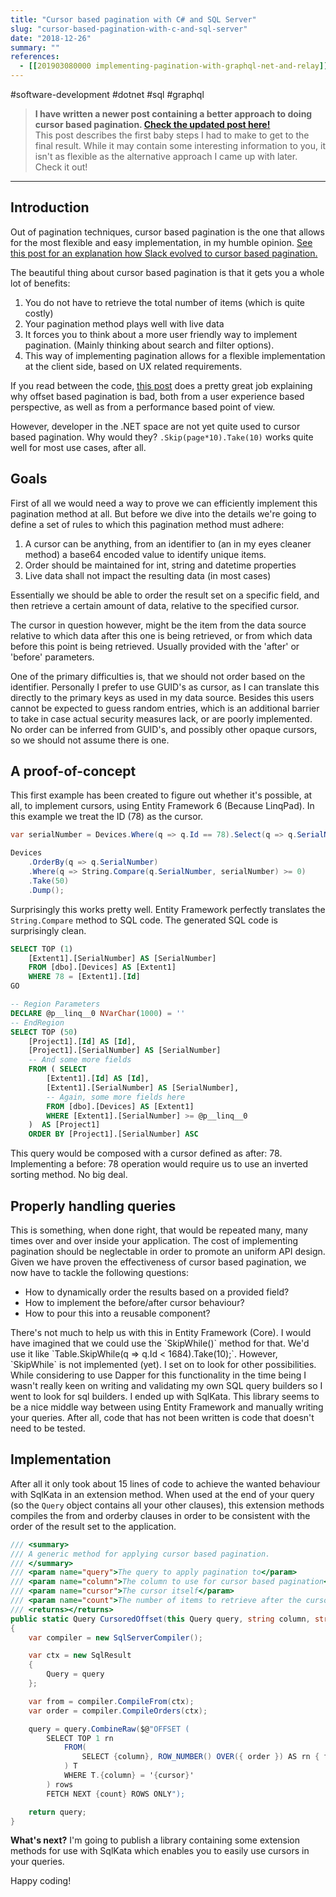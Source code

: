 ```yaml
---
title: "Cursor based pagination with C# and SQL Server"
slug: "cursor-based-pagination-with-c-and-sql-server"
date: "2018-12-26"
summary: ""
references: 
  - [[201903080000 implementing-pagination-with-graphql-net-and-relay]]
---
```


#software-development #dotnet #sql #graphql

> **I have written a newer post containing a better approach to doing cursor based pagination. [Check the updated post here!](/blog/2019-03-06/cursor-based-pagination-with-sql-server)**  
> This post describes the first baby steps I had to make to get to the final result. While it may contain some interesting information to you, it isn't as flexible as the alternative approach I came up with later. Check it out!

---

## Introduction

Out of pagination techniques, cursor based pagination is the one that allows for the most flexible and easy implementation, in my humble opinion. [See this post for an explanation how Slack evolved to cursor based pagination.](https://slack.engineering/evolving-api-pagination-at-slack-1c1f644f8e12)

The beautiful thing about cursor based pagination is that it gets you a whole lot of benefits:

1. You do not have to retrieve the total number of items (which is quite costly)
2. Your pagination method plays well with live data
3. It forces you to think about a more user friendly way to implement pagination. (Mainly thinking about search and filter options).
4. This way of implementing pagination allows for a flexible implementation at the client side, based on UX related requirements.

If you read between the code, [this post](https://dzone.com/articles/why-most-programmers-get-pagination-wrong) does a pretty great job explaining why offset based pagination is bad, both from a user experience based perspective, as well as from a performance based point of view.

However, developer in the .NET space are not yet quite used to cursor based pagination. Why would they? `.Skip(page*10).Take(10)` works quite well for most use cases, after all.

## Goals

First of all we would need a way to prove we can efficiently implement this pagination method at all. But before we dive into the details we're going to define a set of rules to which this pagination method must adhere:

1. A cursor can be anything, from an identifier to (an in my eyes cleaner method) a base64 encoded value to identify unique items.
2. Order should be maintained for int, string and datetime properties
3. Live data shall not impact the resulting data (in most cases)

Essentially we should be able to order the result set on a specific field, and then retrieve a certain amount of data, relative to the specified cursor.

The cursor in question however, might be the item from the data source relative to which data after this one is being retrieved, or from which data before this point is being retrieved. Usually provided with the 'after' or 'before' parameters.

One of the primary difficulties is, that we should not order based on the identifier. Personally I prefer to use GUID's as cursor, as I can translate this directly to the primary keys as used in my data source. Besides this users cannot be expected to guess random entries, which is an additional barrier to take in case actual security measures lack, or are poorly implemented. No order can be inferred from GUID's, and possibly other opaque cursors, so we should not assume there is one.

## A proof-of-concept

This first example has been created to figure out whether it's possible, at all, to implement cursors, using Entity Framework 6 (Because LinqPad). In this example we treat the ID (78) as the cursor.

```csharp
var serialNumber = Devices.Where(q => q.Id == 78).Select(q => q.SerialNumber).FirstOrDefault();

Devices
	.OrderBy(q => q.SerialNumber)
	.Where(q => String.Compare(q.SerialNumber, serialNumber) >= 0)
	.Take(50)
	.Dump();
```

Surprisingly this works pretty well. Entity Framework perfectly translates the `String.Compare` method to SQL code. The generated SQL code is surprisingly clean.

```sql
SELECT TOP (1)
    [Extent1].[SerialNumber] AS [SerialNumber]
    FROM [dbo].[Devices] AS [Extent1]
    WHERE 78 = [Extent1].[Id]
GO

-- Region Parameters
DECLARE @p__linq__0 NVarChar(1000) = ''
-- EndRegion
SELECT TOP (50)
    [Project1].[Id] AS [Id],
    [Project1].[SerialNumber] AS [SerialNumber]
    -- And some more fields
    FROM ( SELECT
        [Extent1].[Id] AS [Id],
        [Extent1].[SerialNumber] AS [SerialNumber],
        -- Again, some more fields here
        FROM [dbo].[Devices] AS [Extent1]
        WHERE [Extent1].[SerialNumber] >= @p__linq__0
    )  AS [Project1]
    ORDER BY [Project1].[SerialNumber] ASC
```

This query would be composed with a cursor defined as after: 78. Implementing a before: 78 operation would require us to use an inverted sorting method. No big deal.

## Properly handling queries

This is something, when done right, that would be repeated many, many times over and over inside your application. The cost of implementing pagination should be neglectable in order to promote an uniform API design. Given we have proven the effectiveness of cursor based pagination, we now have to tackle the following questions:

* How to dynamically order the results based on a provided field?
* How to implement the before/after cursor behaviour?
* How to pour this into a reusable component?

There's not much to help us with this in Entity Framework (Core). I would have imagined that we could use the \`SkipWhile()\` method for that. We'd use it like \`Table.SkipWhile(q =&gt; q.Id &lt; 1684).Take(10);\`. However, \`SkipWhile\` is not implemented (yet). I set on to look for other possibilities. While considering to use Dapper for this functionality in the time being I wasn't really keen on writing and validating my own SQL query builders so I went to look for sql builders. I ended up with SqlKata. This library seems to be a nice middle way between using Entity Framework and manually writing your queries. After all, code that has not been written is code that doesn't need to be tested.

## Implementation

After all it only took about 15 lines of code to achieve the wanted behaviour with SqlKata in an extension method. When used at the end of your query (so the `Query` object contains all your other clauses), this extension methods compiles the from and orderby clauses in order to be consistent with the order of the result set to the application.

```csharp
/// <summary>
/// A generic method for applying cursor based pagination.
/// </summary>
/// <param name="query">The query to apply pagination to</param>
/// <param name="column">The column to use for cursor based pagination</param>
/// <param name="cursor">The cursor itself</param>
/// <param name="count">The number of items to retrieve after the cursor</param>
/// <returns></returns>
public static Query CursoredOffset(this Query query, string column, string cursor, int count)
{
    var compiler = new SqlServerCompiler();

    var ctx = new SqlResult
    {
        Query = query
    };

    var from = compiler.CompileFrom(ctx);
    var order = compiler.CompileOrders(ctx);

    query = query.CombineRaw($@"OFFSET (
        SELECT TOP 1 rn
            FROM(
                SELECT {column}, ROW_NUMBER() OVER({ order }) AS rn { from }
            ) T
            WHERE T.{column} = '{cursor}'
        ) rows
        FETCH NEXT {count} ROWS ONLY");

    return query;
}
```

**What's next?** I'm going to publish a library containing some extension methods for use with SqlKata which enables you to easily use cursors in your queries.

Happy coding!
